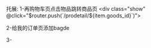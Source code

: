 托展:
1-再购物车页点击物品跳转商品页 <div class="show" @click="$router.push(`/prodetail/${item.goods_id}`)">

2-给我的订单页添加bagde

3-